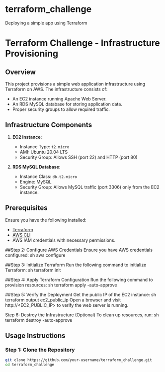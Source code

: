 # terraform_challenge
Deploying a simple app using Terraform
# Terraform Challenge - Infrastructure Provisioning

## Overview
This project provisions a simple web application infrastructure using Terraform on AWS. The infrastructure consists of:
- An EC2 instance running Apache Web Server.
- An RDS MySQL database for storing application data.
- Proper security groups to allow required traffic.

## Infrastructure Components
1. **EC2 Instance**:
   - Instance Type: `t2.micro`
   - AMI: Ubuntu 20.04 LTS
   - Security Group: Allows SSH (port 22) and HTTP (port 80)

2. **RDS MySQL Database**:
   - Instance Class: `db.t2.micro`
   - Engine: MySQL
   - Security Group: Allows MySQL traffic (port 3306) only from the EC2 instance.

## Prerequisites
Ensure you have the following installed:
- [Terraform](https://www.terraform.io/downloads)
- [AWS CLI](https://aws.amazon.com/cli/)
- AWS IAM credentials with necessary permissions.

##Step 2: Configure AWS Credentials
Ensure you have AWS credentials configured:
sh
aws configure

##Step 3: Initialize Terraform
Run the following command to initialize Terraform:
sh
terraform init

##Step 4: Apply Terraform Configuration
Run the following command to provision resources:
sh
terraform apply -auto-approve

##Step 5: Verify the Deployment
Get the public IP of the EC2 instance:
sh
terraform output ec2_public_ip
Open a browser and visit http://<EC2_PUBLIC_IP> to verify the web server is running.

Step 6: Destroy the Infrastructure (Optional)
To clean up resources, run:
sh
terraform destroy -auto-approve

## Usage Instructions

### Step 1: Clone the Repository
```sh
git clone https://github.com/your-username/terraform_challenge.git
cd terraform_challenge
